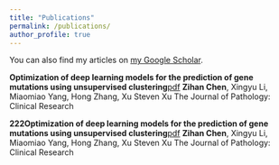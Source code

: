 ```yaml
---
title: "Publications"
permalink: /publications/
author_profile: true
---
```

You can also find my articles on [my Google Scholar](https://scholar.google.com/citations?user=ylbrk-oAAAAJ).

**Optimization of deep learning models for the prediction of gene mutations using unsupervised clustering**[pdf](https://pathsocjournals.onlinelibrary.wiley.com/doi/pdfdirect/10.1002/cjp2.302)
**Zihan Chen**, Xingyu Li, Miaomiao Yang, Hong Zhang, Xu Steven Xu
The Journal of Pathology: Clinical Research

**222Optimization of deep learning models for the prediction of gene mutations using unsupervised clustering**[pdf](https://pathsocjournals.onlinelibrary.wiley.com/doi/pdfdirect/10.1002/cjp2.302)
**Zihan Chen**, Xingyu Li, Miaomiao Yang, Hong Zhang, Xu Steven Xu
The Journal of Pathology: Clinical Research
